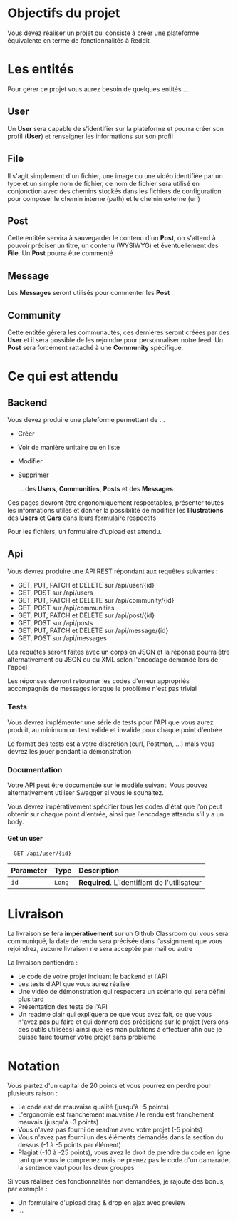 # Objectifs du projet

Vous devez réaliser un projet qui consiste à créer une plateforme équivalente en terme de fonctionnalités à Reddit

# Les entités

Pour gérer ce projet vous aurez besoin de quelques entités ...

## User

Un **User** sera capable de s'identifier sur la plateforme et pourra créer son profil (**User**) et renseigner les informations sur son profil

## File

Il s'agit simplement d'un fichier, une image ou une vidéo identifiée par un type et un simple nom de fichier, ce nom de fichier sera utilisé en conjonction avec des chemins stockés dans les fichiers de configuration pour composer le chemin interne (path) et le chemin externe (url)

## Post

Cette entitée servira à sauvegarder le contenu d'un **Post**, on s'attend à pouvoir préciser un titre, un contenu (WYSIWYG) et éventuellement des **File**. Un **Post** pourra être commenté

## Message

Les **Messages** seront utilisés pour commenter les **Post**

## Community

Cette entitée gèrera les communautés, ces dernières seront créées par des **User** et il sera possible de les rejoindre pour personnaliser notre feed. Un **Post** sera forcément rattaché à une **Community** spécifique.

# Ce qui est attendu

## Backend

Vous devez produire une plateforme permettant de ...
- Créer
- Voir de manière unitaire ou en liste
- Modifier
- Supprimer


  ... des **Users**, **Communities**, **Posts** et des **Messages**

Ces pages devront être ergonomiquement respectables, présenter toutes les informations utiles et donner la possibilité de modifier les **Illustrations** des **Users** et **Cars** dans leurs formulaire respectifs

Pour les fichiers, un formulaire d'upload est attendu.

## Api

Vous devrez produire une API REST répondant aux requêtes suivantes :
- GET, PUT, PATCH et DELETE sur /api/user/{id}
- GET, POST sur /api/users
- GET, PUT, PATCH et DELETE sur /api/community/{id}
- GET, POST sur /api/communities
- GET, PUT, PATCH et DELETE sur /api/post/{id}
- GET, POST sur /api/posts
- GET, PUT, PATCH et DELETE sur /api/message/{id}
- GET, POST sur /api/messages

Les requêtes seront faites avec un corps en JSON et la réponse pourra être alternativement du JSON ou du XML selon l'encodage demandé lors de l'appel

Les réponses devront retourner les codes d'erreur appropriés accompagnés de messages lorsque le problème n'est pas trivial

### Tests
Vous devrez implémenter une série de tests pour l'API que vous aurez produit, au minimum un test valide et invalide pour chaque point d'entrée

Le format des tests est à votre discrétion (curl, Postman, ...) mais vous devrez les jouer pendant la démonstration

### Documentation

Votre API peut être documentée sur le modèle suivant. Vous pouvez alternativement utiliser Swagger si vous le souhaitez.

Vous devrez impérativement spécifier tous les codes d'état que l'on peut obtenir sur chaque point d'entrée, ainsi que l'encodage attendu s'il y a un body.

#### Get un user

```http
  GET /api/user/{id}
```

| Parameter | Type     | Description                                  |
| :-------- | :------- |:---------------------------------------------|
|   `id`    | `Long`   | **Required**. L'identifiant de l'utilisateur |


# Livraison

La livraison se fera **impérativement** sur un Github Classroom qui vous sera communiqué, la date de rendu sera précisée dans l'assignment que vous rejoindrez, aucune livraison ne sera acceptée par mail ou autre

La livraison contiendra :
- Le code de votre projet incluant le backend et l'API
- Les tests d'API que vous aurez réalisé
- Une vidéo de démonstration qui respectera un scénario qui sera défini plus tard
- Présentation des tests de l'API
- Un readme clair qui expliquera ce que vous avez fait, ce que vous n'avez pas pu faire et qui donnera des précisions sur le projet (versions des outils utilisées) ainsi que les manipulations à effectuer afin que je puisse faire tourner votre projet sans problème

# Notation

Vous partez d'un capital de 20 points et vous pourrez en perdre pour plusieurs raison : 
- Le code est de mauvaise qualité (jusqu'à -5 points)
- L'ergonomie est franchement mauvaise / le rendu est franchement mauvais (jusqu'à -3 points)
- Vous n'avez pas fourni de readme avec votre projet (-5 points)
- Vous n'avez pas fourni un des éléments demandés dans la section du dessus (-1 à -5 points par élément)
- Plagiat (-10 à -25 points), vous avez le droit de prendre du code en ligne tant que vous le comprenez mais ne prenez pas le code d'un camarade, la sentence vaut pour les deux groupes

Si vous réalisez des fonctionnalités non demandées, je rajoute des bonus, par exemple : 
- Un formulaire d'upload drag & drop en ajax avec preview
- ...
